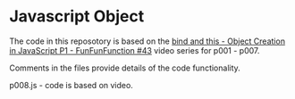 # Javascript Object

The code in this reposotory is based on the
[bind and this - Object Creation in JavaScript P1 - FunFunFunction #43](https://www.youtube.com/watch?v=GhbhD1HR5vk&list=PL0zVEGEvSaeHBZFy6Q8731rcwk0Gtuxub)
video series for p001 - p007.

Comments in the files provide details of the code functionality.

p008.js - code is based on
[]()
video.
